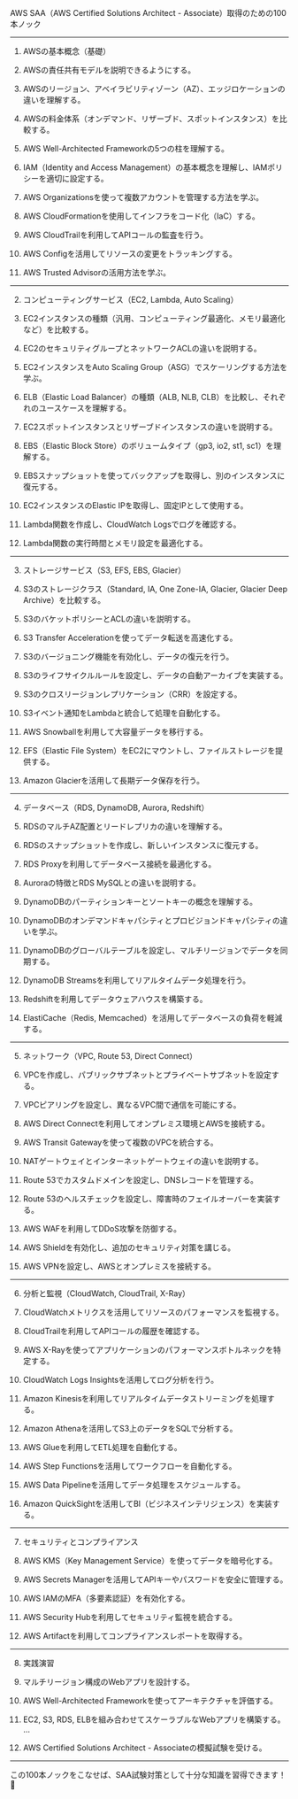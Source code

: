 AWS SAA（AWS Certified Solutions Architect - Associate）取得のための100本ノック


---

1. AWSの基本概念（基礎）

1. AWSの責任共有モデルを説明できるようにする。


2. AWSのリージョン、アベイラビリティゾーン（AZ）、エッジロケーションの違いを理解する。


3. AWSの料金体系（オンデマンド、リザーブド、スポットインスタンス）を比較する。


4. AWS Well-Architected Frameworkの5つの柱を理解する。


5. IAM（Identity and Access Management）の基本概念を理解し、IAMポリシーを適切に設定する。


6. AWS Organizationsを使って複数アカウントを管理する方法を学ぶ。


7. AWS CloudFormationを使用してインフラをコード化（IaC）する。


8. AWS CloudTrailを利用してAPIコールの監査を行う。


9. AWS Configを活用してリソースの変更をトラッキングする。


10. AWS Trusted Advisorの活用方法を学ぶ。




---

2. コンピューティングサービス（EC2, Lambda, Auto Scaling）

11. EC2インスタンスの種類（汎用、コンピューティング最適化、メモリ最適化など）を比較する。


12. EC2のセキュリティグループとネットワークACLの違いを説明する。


13. EC2インスタンスをAuto Scaling Group（ASG）でスケーリングする方法を学ぶ。


14. ELB（Elastic Load Balancer）の種類（ALB, NLB, CLB）を比較し、それぞれのユースケースを理解する。


15. EC2スポットインスタンスとリザーブドインスタンスの違いを説明する。


16. EBS（Elastic Block Store）のボリュームタイプ（gp3, io2, st1, sc1）を理解する。


17. EBSスナップショットを使ってバックアップを取得し、別のインスタンスに復元する。


18. EC2インスタンスのElastic IPを取得し、固定IPとして使用する。


19. Lambda関数を作成し、CloudWatch Logsでログを確認する。


20. Lambda関数の実行時間とメモリ設定を最適化する。




---

3. ストレージサービス（S3, EFS, EBS, Glacier）

21. S3のストレージクラス（Standard, IA, One Zone-IA, Glacier, Glacier Deep Archive）を比較する。


22. S3のバケットポリシーとACLの違いを説明する。


23. S3 Transfer Accelerationを使ってデータ転送を高速化する。


24. S3のバージョニング機能を有効化し、データの復元を行う。


25. S3のライフサイクルルールを設定し、データの自動アーカイブを実装する。


26. S3のクロスリージョンレプリケーション（CRR）を設定する。


27. S3イベント通知をLambdaと統合して処理を自動化する。


28. AWS Snowballを利用して大容量データを移行する。


29. EFS（Elastic File System）をEC2にマウントし、ファイルストレージを提供する。


30. Amazon Glacierを活用して長期データ保存を行う。




---

4. データベース（RDS, DynamoDB, Aurora, Redshift）

31. RDSのマルチAZ配置とリードレプリカの違いを理解する。


32. RDSのスナップショットを作成し、新しいインスタンスに復元する。


33. RDS Proxyを利用してデータベース接続を最適化する。


34. Auroraの特徴とRDS MySQLとの違いを説明する。


35. DynamoDBのパーティションキーとソートキーの概念を理解する。


36. DynamoDBのオンデマンドキャパシティとプロビジョンドキャパシティの違いを学ぶ。


37. DynamoDBのグローバルテーブルを設定し、マルチリージョンでデータを同期する。


38. DynamoDB Streamsを利用してリアルタイムデータ処理を行う。


39. Redshiftを利用してデータウェアハウスを構築する。


40. ElastiCache（Redis, Memcached）を活用してデータベースの負荷を軽減する。




---

5. ネットワーク（VPC, Route 53, Direct Connect）

41. VPCを作成し、パブリックサブネットとプライベートサブネットを設定する。


42. VPCピアリングを設定し、異なるVPC間で通信を可能にする。


43. AWS Direct Connectを利用してオンプレミス環境とAWSを接続する。


44. AWS Transit Gatewayを使って複数のVPCを統合する。


45. NATゲートウェイとインターネットゲートウェイの違いを説明する。


46. Route 53でカスタムドメインを設定し、DNSレコードを管理する。


47. Route 53のヘルスチェックを設定し、障害時のフェイルオーバーを実装する。


48. AWS WAFを利用してDDoS攻撃を防御する。


49. AWS Shieldを有効化し、追加のセキュリティ対策を講じる。


50. AWS VPNを設定し、AWSとオンプレミスを接続する。




---

6. 分析と監視（CloudWatch, CloudTrail, X-Ray）

51. CloudWatchメトリクスを活用してリソースのパフォーマンスを監視する。


52. CloudTrailを利用してAPIコールの履歴を確認する。


53. AWS X-Rayを使ってアプリケーションのパフォーマンスボトルネックを特定する。


54. CloudWatch Logs Insightsを活用してログ分析を行う。


55. Amazon Kinesisを利用してリアルタイムデータストリーミングを処理する。


56. Amazon Athenaを活用してS3上のデータをSQLで分析する。


57. AWS Glueを利用してETL処理を自動化する。


58. AWS Step Functionsを活用してワークフローを自動化する。


59. AWS Data Pipelineを活用してデータ処理をスケジュールする。


60. Amazon QuickSightを活用してBI（ビジネスインテリジェンス）を実装する。




---

7. セキュリティとコンプライアンス

61. AWS KMS（Key Management Service）を使ってデータを暗号化する。


62. AWS Secrets Managerを活用してAPIキーやパスワードを安全に管理する。


63. AWS IAMのMFA（多要素認証）を有効化する。


64. AWS Security Hubを利用してセキュリティ監視を統合する。


65. AWS Artifactを利用してコンプライアンスレポートを取得する。




---

8. 実践演習

66. マルチリージョン構成のWebアプリを設計する。


67. AWS Well-Architected Frameworkを使ってアーキテクチャを評価する。


68. EC2, S3, RDS, ELBを組み合わせてスケーラブルなWebアプリを構築する。
…


69. AWS Certified Solutions Architect - Associateの模擬試験を受ける。




---

この100本ノックをこなせば、SAA試験対策として十分な知識を習得できます！ 🚀

